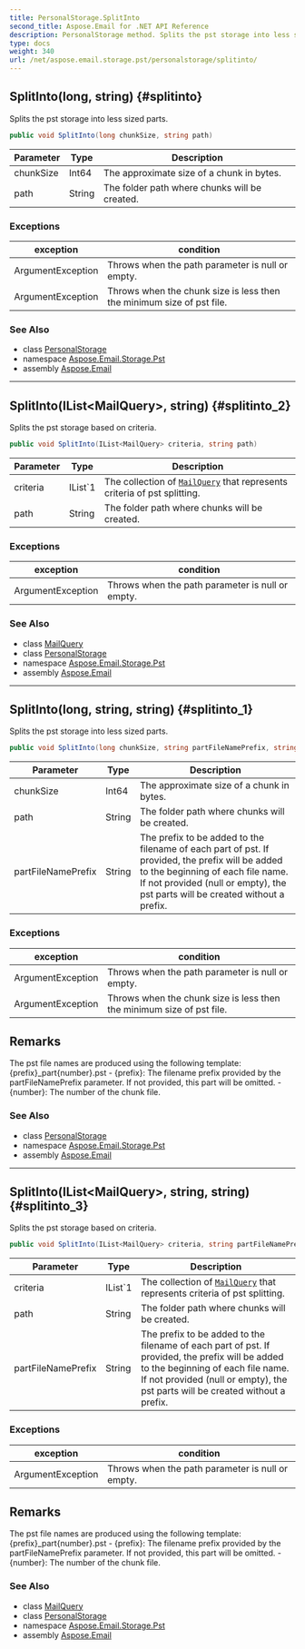 ```yaml
---
title: PersonalStorage.SplitInto
second_title: Aspose.Email for .NET API Reference
description: PersonalStorage method. Splits the pst storage into less sized parts
type: docs
weight: 340
url: /net/aspose.email.storage.pst/personalstorage/splitinto/
---
```

## SplitInto(long, string) {#splitinto}

Splits the pst storage into less sized parts.

```csharp
public void SplitInto(long chunkSize, string path)
```

| Parameter | Type | Description |
| --- | --- | --- |
| chunkSize | Int64 | The approximate size of a chunk in bytes. |
| path | String | The folder path where chunks will be created. |

### Exceptions

| exception | condition |
| --- | --- |
| ArgumentException | Throws when the path parameter is null or empty. |
| ArgumentException | Throws when the chunk size is less then the minimum size of pst file. |

### See Also

* class [PersonalStorage](../)
* namespace [Aspose.Email.Storage.Pst](../../personalstorage/)
* assembly [Aspose.Email](../../../)

---

## SplitInto(IList&lt;MailQuery&gt;, string) {#splitinto_2}

Splits the pst storage based on criteria.

```csharp
public void SplitInto(IList<MailQuery> criteria, string path)
```

| Parameter | Type | Description |
| --- | --- | --- |
| criteria | IList`1 | The collection of [`MailQuery`](../../../aspose.email.tools.search/mailquery/) that represents criteria of pst splitting. |
| path | String | The folder path where chunks will be created. |

### Exceptions

| exception | condition |
| --- | --- |
| ArgumentException | Throws when the path parameter is null or empty. |

### See Also

* class [MailQuery](../../../aspose.email.tools.search/mailquery/)
* class [PersonalStorage](../)
* namespace [Aspose.Email.Storage.Pst](../../personalstorage/)
* assembly [Aspose.Email](../../../)

---

## SplitInto(long, string, string) {#splitinto_1}

Splits the pst storage into less sized parts.

```csharp
public void SplitInto(long chunkSize, string partFileNamePrefix, string path)
```

| Parameter | Type | Description |
| --- | --- | --- |
| chunkSize | Int64 | The approximate size of a chunk in bytes. |
| path | String | The folder path where chunks will be created. |
| partFileNamePrefix | String | The prefix to be added to the filename of each part of pst. If provided, the prefix will be added to the beginning of each file name. If not provided (null or empty), the pst parts will be created without a prefix. |

### Exceptions

| exception | condition |
| --- | --- |
| ArgumentException | Throws when the path parameter is null or empty. |
| ArgumentException | Throws when the chunk size is less then the minimum size of pst file. |

## Remarks

The pst file names are produced using the following template: {prefix}_part{number}.pst - {prefix}: The filename prefix provided by the partFileNamePrefix parameter. If not provided, this part will be omitted. - {number}: The number of the chunk file.

### See Also

* class [PersonalStorage](../)
* namespace [Aspose.Email.Storage.Pst](../../personalstorage/)
* assembly [Aspose.Email](../../../)

---

## SplitInto(IList&lt;MailQuery&gt;, string, string) {#splitinto_3}

Splits the pst storage based on criteria.

```csharp
public void SplitInto(IList<MailQuery> criteria, string partFileNamePrefix, string path)
```

| Parameter | Type | Description |
| --- | --- | --- |
| criteria | IList`1 | The collection of [`MailQuery`](../../../aspose.email.tools.search/mailquery/) that represents criteria of pst splitting. |
| path | String | The folder path where chunks will be created. |
| partFileNamePrefix | String | The prefix to be added to the filename of each part of pst. If provided, the prefix will be added to the beginning of each file name. If not provided (null or empty), the pst parts will be created without a prefix. |

### Exceptions

| exception | condition |
| --- | --- |
| ArgumentException | Throws when the path parameter is null or empty. |

## Remarks

The pst file names are produced using the following template: {prefix}_part{number}.pst - {prefix}: The filename prefix provided by the partFileNamePrefix parameter. If not provided, this part will be omitted. - {number}: The number of the chunk file.

### See Also

* class [MailQuery](../../../aspose.email.tools.search/mailquery/)
* class [PersonalStorage](../)
* namespace [Aspose.Email.Storage.Pst](../../personalstorage/)
* assembly [Aspose.Email](../../../)


